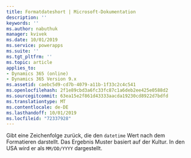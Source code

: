 ```yaml
---
title: Formatdateshort | Microsoft-Dokumentation
description: ''
keywords: ''
ms.author: nabuthuk
manager: kvivek
ms.date: 10/01/2019
ms.service: powerapps
ms.suite: ''
ms.tgt_pltfrm: ''
ms.topic: article
applies_to:
- Dynamics 365 (online)
- Dynamics 365 Version 9.x
ms.assetid: caebc5d9-cd7b-4079-a11b-1f33c2c4c541
ms.openlocfilehash: 2f1e89cbd3a6fc33fc87c1a6deb2ee425e0588d2
ms.sourcegitcommit: 63ea15e2f861d43333aacda19230cd8922d7bdfd
ms.translationtype: MT
ms.contentlocale: de-DE
ms.lasthandoff: 10/01/2019
ms.locfileid: "72337928"
---
```

Gibt eine Zeichenfolge zurück, die den `datetime` Wert nach dem Formatieren darstellt. Das Ergebnis Muster basiert auf der Kultur. In den USA wird er als `MM/DD/YYYY` dargestellt.
